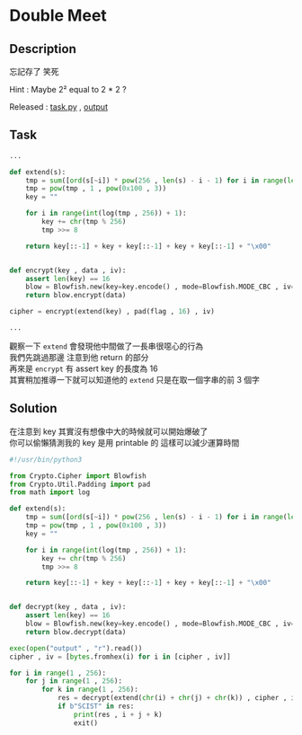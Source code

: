 # Double Meet

## Description
忘記存了 笑死

Hint : Maybe 2² equal to 2 *  2 ?

Released : [task.py](./task.py) , [output](./output)

## Task

```python
...

def extend(s):
    tmp = sum([ord(s[~i]) * pow(256 , len(s) - i - 1) for i in range(len(s))])
    tmp = pow(tmp , 1 , pow(0x100 , 3))
    key = ""

    for i in range(int(log(tmp , 256)) + 1):
        key += chr(tmp % 256)
        tmp >>= 8

    return key[::-1] + key + key[::-1] + key + key[::-1] + "\x00"


def encrypt(key , data , iv):
    assert len(key) == 16
    blow = Blowfish.new(key=key.encode() , mode=Blowfish.MODE_CBC , iv=iv)
    return blow.encrypt(data)

cipher = encrypt(extend(key) , pad(flag , 16) , iv)

...
```

觀察一下 `extend` 會發現他中間做了一長串很噁心的行為  
我們先跳過那邊 注意到他 return 的部分  
再來是 `encrypt` 有 assert key 的長度為 16  
其實稍加推導一下就可以知道他的 `extend` 只是在取一個字串的前 3 個字


## Solution

在注意到 key 其實沒有想像中大的時候就可以開始爆破了  
你可以偷懶猜測我的 key 是用 printable 的 這樣可以減少運算時間

```python
#!/usr/bin/python3

from Crypto.Cipher import Blowfish
from Crypto.Util.Padding import pad
from math import log

def extend(s):
    tmp = sum([ord(s[~i]) * pow(256 , len(s) - i - 1) for i in range(len(s))])
    tmp = pow(tmp , 1 , pow(0x100 , 3))
    key = ""

    for i in range(int(log(tmp , 256)) + 1):
        key += chr(tmp % 256)
        tmp >>= 8

    return key[::-1] + key + key[::-1] + key + key[::-1] + "\x00"


def decrypt(key , data , iv):
    assert len(key) == 16
    blow = Blowfish.new(key=key.encode() , mode=Blowfish.MODE_CBC , iv=iv)
    return blow.decrypt(data)

exec(open("output" , "r").read())
cipher , iv = [bytes.fromhex(i) for i in [cipher , iv]]

for i in range(1 , 256):
    for j in range(1 , 256):
        for k in range(1 , 256):
            res = decrypt(extend(chr(i) + chr(j) + chr(k)) , cipher , iv)
            if b"SCIST" in res:
                print(res , i + j + k)
                exit()
```

